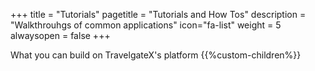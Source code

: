 +++
title = "Tutorials"
pagetitle = "Tutorials and How Tos"
description = "Walkthrouhgs of common applications"
icon="fa-list"
weight = 5
alwaysopen = false
+++

What you can build on TravelgateX's platform
{{%custom-children%}}
